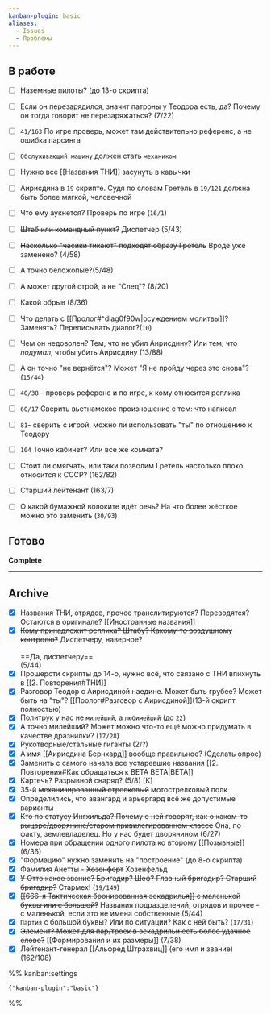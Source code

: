 ```yaml
---
kanban-plugin: basic
aliases:
  - Issues
  - Проблемы
---
```


## В работе

- [ ] Наземные пилоты? (до 13-о скрипта)
- [ ] Если он перезарядился, значит патроны у Теодора есть, да? Почему он тогда говорит не перезаряжаться? (7/22)
- [ ] `41/163` По игре проверь, может там действительно референс, а не ошибка парсинга
- [ ] `Обслуживающий машину` должен стать `механиком`
- [ ] Нужно все [[Названия ТНИ]] засунуть в кавычки
- [ ] Аирисдина в `19` скрипте. Судя по словам Гретель в `19/121` должна быть более мягкой, человечной
- [ ] Что ему аукнется? Проверь по игре (`16/1`)
- [ ] ~~Штаб или командный пункт?~~ Диспетчер (5/43)
- [ ] ~~Насколько "часики тикают" подходят образу Гретель~~ Вроде уже заменено? (4/58)
- [ ] А точно беложопые?(5/48)
- [ ] А может другой строй, а не "След"? (8/20)
- [ ] Какой обрыв (8/36)
- [ ] Что делать с [[Пролог#^diag0f90w|осуждением молитвы]]? Заменять? Переписывать диалог?(`10`)
- [ ] Чем он недоволен? Тем, что не убил Аирисдину? Или тем, что *подумал*, чтобы убить Аирисдину (13/88)
- [ ] А он точно "не вернётся"? Может "Я не пройду через это снова"? (`15/44`)
- [ ] `40/38` - проверь референс и по игре, к кому относится реплика
- [ ] `60/17` Сверить вьетнамское произношение с тем: что написал
- [ ] `81`- сверить с игрой, можно ли использовать "ты" по отношению к Теодору
- [ ] `104` Точно кабинет? Или все же комната?
- [ ] Стоит ли смягчать, или таки позволим Гретель настолько плохо относится к СССР? (162/82)
- [ ] Старший лейтенант (163/7)
- [ ] О какой бумажной волоките идёт речь? На что более жёсткое можно это заменить (`30/93`)


## Готово

**Complete**


***

## Archive

- [x] Названия ТНИ, отрядов, прочее транслитируются? Переводятся? Остаются в оригинале? [[Иностранные названия]]
- [x] ~~Кому принадлежит реплика? Штабу? Какому-то воздушному контролю?~~ Диспетчеру, наверное? <br><br>==Да, диспетчеру==<br>(5/44)
- [x] Прошерсти скрипты до 14-о, нужно всё, что связано с ТНИ впихнуть в [[2. Повторения#ТНИ]]
- [x] Разговор Теодор с Аирисдиной наедине. Может быть грубее? Может быть на "ты"? [[Пролог#Разговор с Аирисдиной]](13-й скрипт полностью)
- [x] Политрук у нас не `милейший`, а `любимейший` (до `22`)
- [x] А точно милейший? Может можно что-то ещё можно придумать в качестве дразнилки? (`17/28`)
- [x] Рукотворные/стальные гиганты (2/?)
- [x] А имя [[Аирисдина Бернхард]] вообще правильное? (Сделать опрос)
- [x] Заменить с самого начала все устаревшие названия [[2. Повторения#Как обращаться к BETA BETA|BETA]]
- [x] Картечь? Разрывной снаряд? (5/8) [К]
- [x] 35-й ~~механизированный стрелковый~~ мотострелковый полк
- [x] Определились, что авангард и арьергард всё же допустимые варианты
- [x] ~~Кто по статусу Ингхильда? Почему о ней говорят, как о каком-то рыцаре/дворянине/старом привилегированном классе~~ Она, по факту, землевладелец. Но у нас будет дворянином (6/27)
- [x] Номера при обращении одного пилота ко второму [[Позывные]] (6/36)
- [x] "Формацию" нужно заменить на "построение" (до 8-о скрипта)
- [x] Фамилия Анетты - ~~Хозенферт~~ Хозенфельд
- [x] ~~У Отто какое звание? Бригадир? Шеф? Главный бригадир? Старший бригадир?~~ Стармех! (`19/149`)
- [x] ~~[[666-я Тактическая бронированная эскадрилья]] с маленькой буквы или с большой?~~ Названия подразделений, отрядов и прочее - с маленькой, если это не имена собственные (5/44)
- [x] `Партия` с большой буквы? Или по ситуации? Как с ней быть? (`17/31`)
- [x] ~~Элемент? Может для пар/троек в эскадрильи есть более удачное слово?~~ [[Формирования и их размеры]] (7/38)
- [x] Лейтенант-генерал [[Альфред Штрахвиц]] (его имя и звание) (162/108)

%% kanban:settings
```
{"kanban-plugin":"basic"}
```
%%